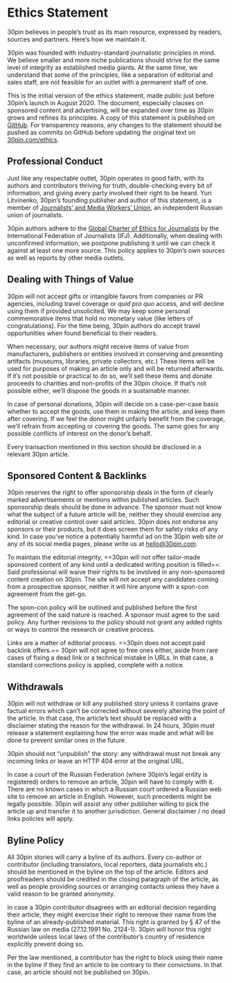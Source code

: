 # Ethics Statement
30pin believes in people’s trust as its main resource, expressed by readers, sources and partners.
Here’s how we maintain it.

30pin was founded with industry-standard journalistic principles in mind. We believe smaller and more niche publications should strive for the same level of integrity as established media giants. At the same time, we understand that some of the principles, like a separation of editorial and sales staff, are not feasible for an outlet with a permanent staff of one.

This is the initial version of the ethics statement, made public just before 30pin’s launch in August 2020. The document, especially clauses on sponsored content and advertising, will be expanded over time as 30pin grows and refines its principles. A copy of this statement is published on [GitHub](https://github.com/30pincom/ethics). For transparency reasons, any changes to the statement should be pushed as commits on GitHub before updating the original text on [30pin.com/ethics](https://www.30pin.com/ethics).

## Professional Conduct
Just like any respectable outlet, 30pin operates in good faith, with its authors and contributors thriving for truth, double-checking every bit of information, and giving every party involved their right to be heard. Yuri Litvinenko, 30pin’s founding publisher and author of this statement, is a member of [Journalists’ and Media Workers’ Union](https://profjur.org/), an independent Russian union of journalists.

30pin authors adhere to the [Global Charter of Ethics for Journalists](https://www.ifj.org/who/rules-and-policy/global-charter-of-ethics-for-journalists.html) by the International Federation of Journalists (IFJ). Additionally, when dealing with unconfirmed information, we postpone publishing it until we can check it against at least one more source. This policy applies to 30pin’s own sources as well as reports by other media outlets.

## Dealing with Things of Value
30pin will not accept gifts or intangible favors from companies or PR agencies, including travel coverage or *quid pro quo* access, and will decline using them if provided unsolicited. We may keep some personal commemorative items that hold no monetary value (like letters of congratulations). For the time being, 30pin authors do accept travel opportunities when found beneficial to their readers.

When necessary, our authors might receive items of value from manufacturers, publishers or entities involved in conserving and presenting artifacts (museums, libraries, private collectors, etc.) These items will be used for purposes of making an article only and will be returned afterwards. If it’s not possible or practical to do so, we’ll sell these items and donate proceeds to charities and non-profits of the 30pin choice. If that’s not possible either, we’ll dispose the goods in a sustainable manner.

In case of personal donations, 30pin will decide on a case-per-case basis whether to accept the goods, use them in making the article, and keep them after covering. If we feel the donor might unfairly benefit from the coverage, we’ll refrain from accepting or covering the goods. The same goes for any possible conflicts of interest on the donor’s behalf.

Every transaction mentioned in this section should be disclosed in a relevant 30pin article.

## Sponsored Content & Backlinks
30pin reserves the right to offer sponsorship deals in the form of clearly marked advertisements or mentions within published articles. Such sponsorship deals should be done in advance. The sponsor must not know what the subject of a future article will be, neither they should exercise any editorial or creative control over said articles. 30pin does not endorse any sponsors or their products, but it does screen them for safety risks of any kind. In case you’ve notice a potentially harmful ad on the 30pin web site or any of its social media pages, please write us at [hello@30pin.com](mailto:hello@30pin.com).

To maintain the editorial integrity, ==30pin will not offer tailor-made sponsored content of any kind until a dedicated writing position is filled==. Said professional will waive their rights to be involved in any non-sponsored content creation on 30pin. The site will not accept any candidates coming from a prospective sponsor, neither it will hire anyone with a spon-con agreement from the get-go.

The spon-con policy will be outlined and published before the first agreement of the said nature is reached. A sponsor must agree to the said policy. Any further revisions to the policy should not grant any added rights or ways to control the research or creative process.

Links are a matter of editorial process. ==30pin does not accept paid backlink offers.== 30pin will not agree to free ones either, aside from rare cases of fixing a dead link or a technical mistake in URLs. In that case, a standard corrections policy is applied, complete with a notice.

## Withdrawals
30pin will not withdraw or kill any published story unless it contains grave factual errors which can’t be corrected without severely altering the point of the article. In that case, the article’s text should be replaced with a disclaimer stating the reason for the withdrawal. In 24 hours, 30pin must release a statement explaining how the error was made and what will be done to prevent similar ones in the future.

30pin should not “unpublish” the story: any withdrawal must not break any incoming links or leave an HTTP 404 error at the original URL.

In case a court of the Russian Federation (where 30pin’s legal entity is registered) orders to remove an article, 30pin will have to comply with it. There are no known cases in which a Russian court ordered a Russian web site to remove an article in English. However, such precedents might be legally possible. 30pin will assist any other publisher willing to pick the article up and transfer it to another jurisdiction. General disclaimer / no dead links policies will apply.

## Byline Policy
All 30pin stories will carry a byline of its authors. Every co-author or contributor (including translators, local reporters, data journalists etc.) should be mentioned in the byline on the top of the article. Editors and proofreaders should be credited in the closing paragraph of the article, as well as people providing sources or arranging contacts unless they have a valid reason to be granted anonymity.

In case a 30pin contributor disagrees with an editorial decision regarding their article, they might exercise their right to remove their name from the byline of an already-published material. This right is granted by § 47 of the Russian law on media (27.12.1991 No. 2124-1). 30pin will honor this right worldwide unless local laws of the contributor’s country of residence explicitly prevent doing so.

Per the law mentioned, a contributor has the right to block using their name in the byline if they find an article to be contrary to their convictions. In that case, an article should not be published on 30pin.
